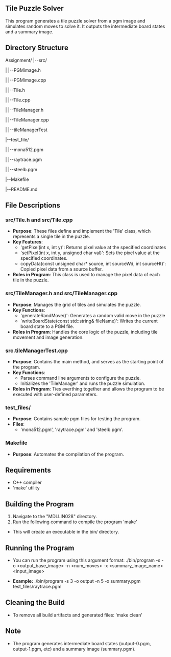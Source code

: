 ## Tile Puzzle Solver

This program generates a tile puzzle solver from a pgm image and simulates random moves to solve it. It outputs the intermediate board states and a summary image.

## Directory Structure

Assignment/
|--src/

|    |--PGMimage.h	

|    |--PGMimage.cpp

|    |--Tile.h

|    |--Tile.cpp

|    |--TileManager.h

|    |--TileManager.cpp

|    |--tileManagerTest

|--test_file/

|    |--mona512.pgm

|    |--raytrace.pgm

|    |--steelb.pgm

|--Makefile

|--README.md

## File Descriptions

### src/Tile.h and src/Tile.cpp
- **Purpose**: These files define and implement the 'Tile' class, which represents a single tile in the puzzle.
- **Key Features**:
    - 'getPixel(int x, int y)': Returns pixel value at the specified coordinates
    - 'setPixel(int x, int y, unsigned char val)': Sets the pixel value at the specified coordinates.
    - copyData(const unsigned char* source, int sourceWd, int sourceHt)': Copied pixel data from a source buffer.
- **Roles in Program**: This class is used to manage the pixel data of each tile in the puzzle.

### src/TileManager.h and src/TileManager.cpp
- **Purpose**: Manages the grid of tiles and simulates the puzzle.
- **Key Functions**: 
    - 'generateRandMove()': Generates a random valid move in the puzzle
    - 'writeBoardState(const std::string& fileName)': Writes the current board state to a PGM file. 
- **Roles in Program**: Handles the core logic of the puzzle, including tile movement and image generation.

### src.tileManagerTest.cpp
- **Purpose**: Contains the main method, and serves as the starting point of the program.
- **Key Functions**: 
    - Parses command line arguments to configure the puzzle.
    - Initializes the 'TileManager' and runs the puzzle simulation.
- **Roles in Program**: Ties everthing together and allows the program to be executed with user-defined parameters.

### test_files/
- **Purpose**: Contains sample pgm files for testing the program.
- **Files**:
    - 'mona512.pgm', 'raytrace.pgm' and 'steelb.pgm'.

### Makefile
- **Purpose**: Automates the compilation of the program.

## Requirements

- C++ compiler
- 'make' utility

## Building the Program

1. Navigate to the "MDLLIN028" directory.
2. Run the following command to compile the program
    'make'
    
- This will create an executable in the bin/ directory.

## Running the Program

- You can run the program using this argument format:
    ./bin/program -s <gridSize> -o <output_base_image> -n <num_moves> -x <summary_image_name> <input_image>

- **Example:**
    ./bin/program -s 3 -o output -n 5 -x summary.pgm test_files/raytrace.pgm

## Cleaning the Build

- To remove all build artifacts and generated files: 
    'make clean'

## Note

- The program generates intermediate board states (output-0.pgm, output-1.pgm, etc) and a summary image (summary.pgm).
